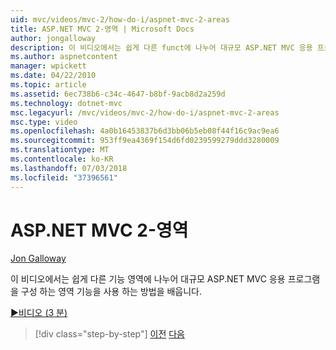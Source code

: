 ```yaml
---
uid: mvc/videos/mvc-2/how-do-i/aspnet-mvc-2-areas
title: ASP.NET MVC 2-영역 | Microsoft Docs
author: jongalloway
description: 이 비디오에서는 쉽게 다른 funct에 나누어 대규모 ASP.NET MVC 응용 프로그램을 구성 하려면 영역 기능을 사용 하는 방법을 배우게 됩니다...
ms.author: aspnetcontent
manager: wpickett
ms.date: 04/22/2010
ms.topic: article
ms.assetid: 6ec738b6-c34c-4647-b8bf-9acb8d2a259d
ms.technology: dotnet-mvc
msc.legacyurl: /mvc/videos/mvc-2/how-do-i/aspnet-mvc-2-areas
msc.type: video
ms.openlocfilehash: 4a0b16453837b6d3bb06b5eb08f44f16c9ac9ea6
ms.sourcegitcommit: 953ff9ea4369f154d6fd0239599279ddd3280009
ms.translationtype: MT
ms.contentlocale: ko-KR
ms.lasthandoff: 07/03/2018
ms.locfileid: "37396561"
---
```

<a name="aspnet-mvc-2---areas"></a>ASP.NET MVC 2-영역
====================
[Jon Galloway](https://github.com/jongalloway)

이 비디오에서는 쉽게 다른 기능 영역에 나누어 대규모 ASP.NET MVC 응용 프로그램을 구성 하는 영역 기능을 사용 하는 방법을 배웁니다.

[&#9654;비디오 (3 분)](https://channel9.msdn.com/Blogs/ASP-NET-Site-Videos/aspnet-mvc-2-areas)

> [!div class="step-by-step"]
> [이전](mvc2-template-customization.md)
> [다음](aspnet-mvc-2-render-action.md)
